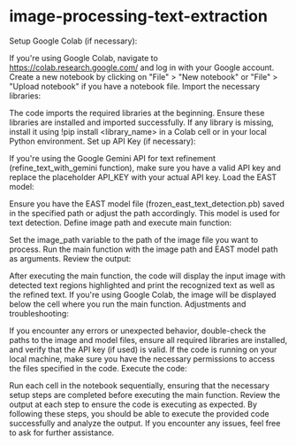 # image-processing-text-extraction
Setup Google Colab (if necessary):

If you're using Google Colab, navigate to https://colab.research.google.com/ and log in with your Google account.
Create a new notebook by clicking on "File" > "New notebook" or "File" > "Upload notebook" if you have a notebook file.
Import the necessary libraries:

The code imports the required libraries at the beginning. Ensure these libraries are installed and imported successfully. If any library is missing, install it using !pip install <library_name> in a Colab cell or in your local Python environment.
Set up API Key (if necessary):

If you're using the Google Gemini API for text refinement (refine_text_with_gemini function), make sure you have a valid API key and replace the placeholder API_KEY with your actual API key.
Load the EAST model:

Ensure you have the EAST model file (frozen_east_text_detection.pb) saved in the specified path or adjust the path accordingly. This model is used for text detection.
Define image path and execute main function:

Set the image_path variable to the path of the image file you want to process.
Run the main function with the image path and EAST model path as arguments.
Review the output:

After executing the main function, the code will display the input image with detected text regions highlighted and print the recognized text as well as the refined text.
If you're using Google Colab, the image will be displayed below the cell where you run the main function.
Adjustments and troubleshooting:

If you encounter any errors or unexpected behavior, double-check the paths to the image and model files, ensure all required libraries are installed, and verify that the API key (if used) is valid.
If the code is running on your local machine, make sure you have the necessary permissions to access the files specified in the code.
Execute the code:

Run each cell in the notebook sequentially, ensuring that the necessary setup steps are completed before executing the main function.
Review the output at each step to ensure the code is executing as expected.
By following these steps, you should be able to execute the provided code successfully and analyze the output. If you encounter any issues, feel free to ask for further assistance.

